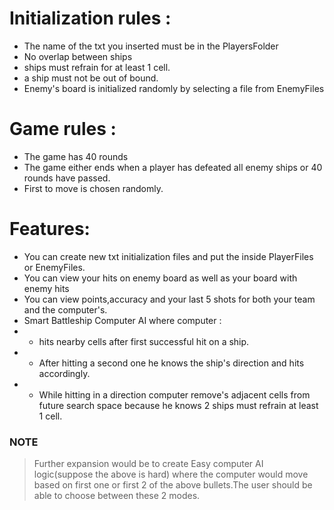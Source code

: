 
 # Initialization rules :
 * The name of the txt you inserted must be in the PlayersFolder
 * No overlap between ships
 * ships must refrain for at least 1 cell.
 * a ship must not be out of bound.
 * Enemy's board is initialized randomly by selecting a file from EnemyFiles

# Game rules :
* The game has 40 rounds
* The game either ends when a player has defeated all enemy ships or 40 rounds have passed.
* First to move is chosen randomly.

# Features:
* You can create new txt initialization files and put the inside PlayerFiles or EnemyFiles.
*  You can view your hits on enemy board as well as your board with enemy hits
*  You can view points,accuracy and your last 5 shots for both your team and the computer's.
*  Smart Battleship Computer AI where computer : 
*  * hits nearby cells after first successful hit on a ship.
*  * After hitting a second one he knows the ship's direction and hits accordingly.
*  * While hitting in a direction computer remove's adjacent cells from future search space because he knows 2 ships must refrain at least 1 cell.



### NOTE
> Further expansion would be to create Easy computer AI logic(suppose the above is hard) where the computer would move based on first one or first 2 of the above bullets.The user should be able to choose between these 2 modes.

 
